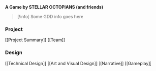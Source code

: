 **A Game by STELLAR OCTOPIANS (and friends)**

>[!info]
>Some GDD info goes here   
### Project
[[Project Summary]]
[[Team]]
### Design
[[Technical Design]]
[[Art and Visual Design]]
[[Narrative]]
[[Gameplay]]